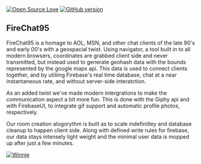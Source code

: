 [![Open Source Love](https://badges.frapsoft.com/os/v1/open-source.svg?v=102)](https://github.com/ellerbrock/open-source-badge/)
[![GitHub version](https://badge.fury.io/gh/boennemann%2Fbadges.svg)](https://github.com/PeachBois/ByTheWay)


## FireChat95

FireChat95 is a homage to AOL, MSN, and other chat clients of the late 90's and early 00's with a geospacial twist. Using navigator, a tool built in to all modern browsers, coordinates are grabbed client side and never transmitted, but instead used to generate geohash data with the bounds represented by the google maps api. This data is used to connect clients together, and by utiliing Firebase's real time database, chat at a near instantaneous rate, and without server-side interatction. 

As an added twist we've made modern intergrations to make the communication aspect a bit more fun. This is done with the Giphy api and with FirebaseUI, to integrate gif support and automatic profile photos, respectively. 

Our room creation alogorythm is built as to scale indefinitley and database cleanup to happen client side. Along with defined write rules for firebase, our data stays intensely light weight and the minimal user data is mopped up after just a few minutes.


[![Winnie](https://fir-exploration-deee2.firebaseapp.com/favicon.ico)](https://firechat95.com)
